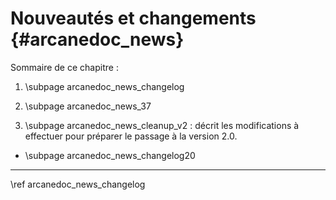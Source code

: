# Nouveautés et changements {#arcanedoc_news}

Sommaire de ce chapitre :
1. \subpage arcanedoc_news_changelog

2. \subpage arcanedoc_news_37

3. \subpage arcanedoc_news_cleanup_v2 : décrit les modifications à effectuer pour préparer le passage à la version 2.0.

- \subpage arcanedoc_news_changelog20


____

<div class="section_buttons">
<span class="next_section_button">
\ref arcanedoc_news_changelog
</span>
</div>